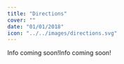 ```yaml
---
title: "Directions"
cover: ""
date: "01/01/2018"
icon: "../../images/directions.svg"
---
```


Info coming soon!Info coming soon!
